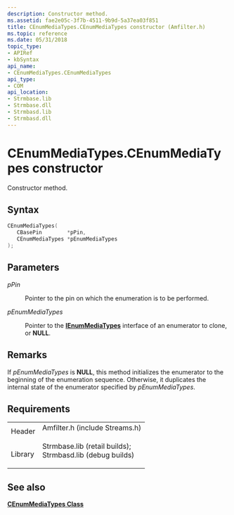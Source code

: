 ```yaml
---
description: Constructor method.
ms.assetid: fae2e05c-3f7b-4511-9b9d-5a37ea03f851
title: CEnumMediaTypes.CEnumMediaTypes constructor (Amfilter.h)
ms.topic: reference
ms.date: 05/31/2018
topic_type: 
- APIRef
- kbSyntax
api_name: 
- CEnumMediaTypes.CEnumMediaTypes
api_type: 
- COM
api_location: 
- Strmbase.lib
- Strmbase.dll
- Strmbasd.lib
- Strmbasd.dll
---
```


# CEnumMediaTypes.CEnumMediaTypes constructor

Constructor method.

## Syntax


```C++
CEnumMediaTypes(
   CBasePin        *pPin,
   CEnumMediaTypes *pEnumMediaTypes
);
```



## Parameters

<dl> <dt>

*pPin* 
</dt> <dd>

Pointer to the pin on which the enumeration is to be performed.

</dd> <dt>

*pEnumMediaTypes* 
</dt> <dd>

Pointer to the [**IEnumMediaTypes**](/windows/desktop/api/Strmif/nn-strmif-ienummediatypes) interface of an enumerator to clone, or **NULL**.

</dd> </dl>

## Remarks

If *pEnumMediaTypes* is **NULL**, this method initializes the enumerator to the beginning of the enumeration sequence. Otherwise, it duplicates the internal state of the enumerator specified by *pEnumMediaTypes*.

## Requirements



|                    |                                                                                                                                                                                            |
|--------------------|--------------------------------------------------------------------------------------------------------------------------------------------------------------------------------------------|
| Header<br/>  | <dl> <dt>Amfilter.h (include Streams.h)</dt> </dl>                                                                                  |
| Library<br/> | <dl> <dt>Strmbase.lib (retail builds); </dt> <dt>Strmbasd.lib (debug builds)</dt> </dl> |



## See also

<dl> <dt>

[**CEnumMediaTypes Class**](cenummediatypes.md)
</dt> </dl>

 

 





